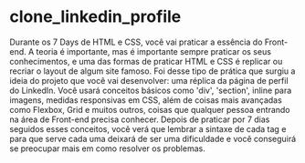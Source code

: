 # clone_linkedin_profile
 Durante os 7 Days de HTML e CSS, você vai praticar a essência do Front-end. A teoria é importante, mas é importante sempre praticar os seus conhecimentos, e uma das formas de praticar HTML e CSS é replicar ou recriar o layout de algum site famoso. Foi desse tipo de prática que surgiu a ideia do projeto que você vai desenvolver: uma réplica da página de perfil do LinkedIn. Você usará conceitos básicos como 'div', 'section', inline para imagens, medidas responsivas em CSS, além de coisas mais avançadas como Flexbox, Grid e muitos outros, coisas que qualquer pessoa entrando na área de Front-end precisa conhecer. Depois de praticar por 7 dias seguidos esses conceitos, você verá que lembrar a sintaxe de cada tag e para que serve cada uma deixará de ser uma dificuldade e você conseguirá se preocupar mais em como resolver os problemas.
